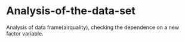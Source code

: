 # Analysis-of-the-data-set
Analysis of data frame(airquality), checking the dependence on a new factor variable.
